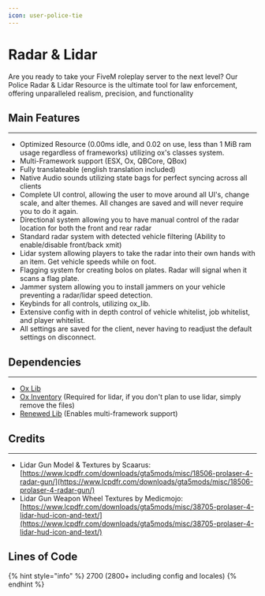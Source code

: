 ```yaml
---
icon: user-police-tie
---
```


# Radar & Lidar

Are you ready to take your FiveM roleplay server to the next level? Our Police Radar & Lidar Resource is the ultimate tool for law enforcement, offering unparalleled realism, precision, and functionality

## Main Features

***

* Optimized Resource (0.00ms idle, and 0.02 on use, less than 1 MiB ram usage regardless of frameworks) utilizing ox's classes system.
* Multi-Framework support (ESX, Ox, QBCore, QBox)
* Fully translateable (english translation included)
* Native Audio sounds utilizing state bags for perfect syncing across all clients
* Complete UI control, allowing the user to move around all UI's, change scale, and alter themes. All changes are saved and will never require you to do it again.
* Directional system allowing you to have manual control of the radar location for both the front and rear radar
* Standard radar system with detected vehicle filtering (Ability to enable/disable front/back xmit)
* Lidar system allowing players to take the radar into their own hands with an item. Get vehicle speeds while on foot.
* Flagging system for creating bolos on plates. Radar will signal when it scans a flag plate.
* Jammer system allowing you to install jammers on your vehicle preventing a radar/lidar speed detection.
* Keybinds for all controls, utilizing ox\_lib.
* Extensive config with in depth control of vehicle whitelist, job whitelist, and player whitelist.
* All settings are saved for the client, never having to readjust the default settings on disconnect.

## Dependencies

***

* [Ox Lib](https://github.com/overextended/ox_lib/releases)
* [Ox Inventory](https://github.com/overextended/ox_inventory/releases) (Required for lidar, if you don't plan to use lidar, simply remove the files)
* [Renewed Lib](https://github.com/Renewed-Scripts/Renewed-Lib) (Enables multi-framework support)

## Credits

***

* Lidar Gun Model & Textures by Scaarus: [https://www.lcpdfr.com/downloads/gta5mods/misc/18506-prolaser-4-radar-gun/](https://www.lcpdfr.com/downloads/gta5mods/misc/18506-prolaser-4-radar-gun/)
* Lidar Gun Weapon Wheel Textures by Medicmojo: [https://www.lcpdfr.com/downloads/gta5mods/misc/38705-prolaser-4-lidar-hud-icon-and-text/](https://www.lcpdfr.com/downloads/gta5mods/misc/38705-prolaser-4-lidar-hud-icon-and-text/)

## Lines of Code

{% hint style="info" %}
2700 (2800+ including config and locales)
{% endhint %}
